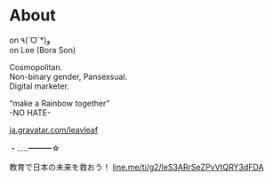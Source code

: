 # About
on ٩(ˊᗜˋ*)و  
on Lee (Bora Son)

Cosmopolitan.  
Non-binary gender, Pansexsual.  
Digital marketer.

“make a Rainbow together”  
-NO HATE-

[ja.gravatar.com/leavleaf](https://ja.gravatar.com/leavleaf)

・‥…━━━☆

教育で日本の未来を救おう！
[line.me/ti/g2/leS3ARrSeZPvVtQRY3dFDA](https://line.me/ti/g2/leS3ARrSeZPvVtQRY3dFDA)
